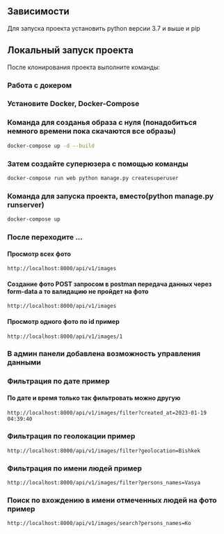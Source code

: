
## Зависимости

Для запуска проекта установить python версии 3.7 и выше и pip

## Локальный запуск проекта

После клонирования проекта выполните команды:

### Работа  с докером

### Установите Docker, Docker-Compose

### Команда для созданья образа с нуля (понадобиться немного времени пока скачаются все образы)
```bash 
docker-compose up -d --build
```
### Затем создайте суперюзера с помощью команды
```bash
docker-compose run web python manage.py createsuperuser

```

### Команда для запуска проекта, вместо(python manage.py runserver)
```bash
docker-compose up
```
### После переходите ...

#### Просмотр всех фото 

```
http://localhost:8000/api/v1/images
```

#### Создание фото POST запросом в postman передача данных через form-data а то валидацию не пройдет на фото

```
http://localhost:8000/api/v1/images
```

#### Просмотр одного фото по id пример

```
http://localhost:8000/api/v1/images/1
```

### В админ панели добавлена возможность управления данными

### Фильтрация по дате пример
#### По дате и время только так фильтровать можно другую
```
http://localhost:8000/api/v1/images/filter?created_at=2023-01-19 04:39:40
```

### Фильтрация по геолокации пример

```
http://localhost:8000/api/v1/images/filter?geolocation=Bishkek
```

### Фильтрация по имени людей пример

```
http://localhost:8000/api/v1/images/filter?persons_names=Vasya
```

### Поиск по вхождению в имени отмеченных людей на фото пример

```
http://localhost:8000/api/v1/images/search?persons_names=Ko
```


